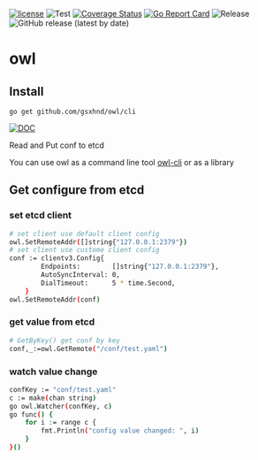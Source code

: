 [![license](https://img.shields.io/github/license/gsxhnd/owl)](https://opensource.org/licenses/MIT)
![Test](https://github.com/gsxhnd/owl/workflows/Test/badge.svg)
[![Coverage Status](https://coveralls.io/repos/github/gsxhnd/owl/badge.svg)](https://coveralls.io/github/gsxhnd/owl)
[![Go Report Card](https://goreportcard.com/badge/github.com/gsxhnd/owl)](https://goreportcard.com/report/github.com/gsxhnd/owl)
![Release](https://github.com/gsxhnd/owl/workflows/Release/badge.svg?branch=v1.4.2)
![GitHub release (latest by date)](https://img.shields.io/github/v/release/gsxhnd/owl?label=version)

# owl

## Install

```shell
go get github.com/gsxhnd/owl/cli
```

[![DOC](https://img.shields.io/badge/-DOC-brightgreen)](https://pkg.go.dev/github.com/gsxhnd/owl)

Read and Put conf to etcd

You can use owl as a command line tool [owl-cli](https://github.com/gsxhnd/owl-cli) or as a library

## Get configure from etcd

### set etcd client

```bash
# set client use default client config
owl.SetRemoteAddr([]string{"127.0.0.1:2379"})
# set client use custome client config
conf := clientv3.Config{
		Endpoints:        []string{"127.0.0.1:2379"},
		AutoSyncInterval: 0,
		DialTimeout:      5 * time.Second,
	}
owl.SetRemoteAddr(conf)
```

### get value from etcd

```bash
# GetByKey() get conf by key
conf,_:=owl.GetRemote("/conf/test.yaml")
```

### watch value change

```bash
confKey := "conf/test.yaml"
c := make(chan string)
go owl.Watcher(confKey, c)
go func() {
    for i := range c {
        fmt.Println("config value changed: ", i)
    }
}()
```